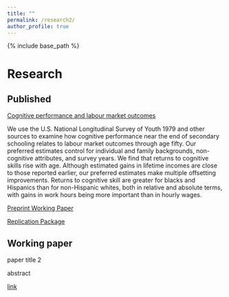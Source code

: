 ```yaml
---
title: ""
permalink: /research2/
author_profile: true
---
```


{% include base_path %}

Research
=====
## Published


[Cognitive performance and labour market outcomes](https://www.sciencedirect.com/science/article/pii/S0927537117303329)

We use the U.S. National Longitudinal Survey of Youth 1979 and other sources to examine how cognitive performance near the end of secondary schooling relates to labour market outcomes through age fifty. Our preferred estimates control for individual and family backgrounds, non-cognitive attributes, and survey years. We find that returns to cognitive skills rise with age. Although estimated gains in lifetime incomes are close to those reported earlier, our preferred estimates make multiple offsetting improvements. Returns to cognitive skill are greater for blacks and Hispanics than for non-Hispanic whites, both in relative and absolute terms, with gains in work hours being more important than in hourly wages.

[Preprint Working Paper](http://google.com)

[Replication Package](http://google.com)


## Working paper
paper title 2

abstract

[link](google.com)
